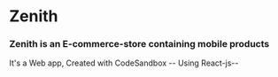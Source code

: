 # Zenith
### Zenith is an E-commerce-store containing mobile products
It's a Web app, Created with CodeSandbox --
Using React-js--
